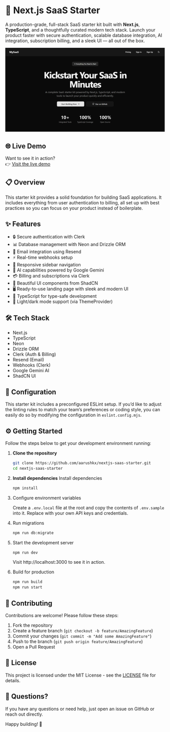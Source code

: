 # 🚀 Next.js SaaS Starter

A production-grade, full-stack SaaS starter kit built with **Next.js**, **TypeScript**, and a thoughtfully curated modern tech stack. Launch your product faster with secure authentication, scalable database integration, AI integration, subscription billing, and a sleek UI — all out of the box.

![App Preview](./public/preview/image.png)

## 🌐 Live Demo

Want to see it in action?  
👉 [Visit the live demo](https://nextjs-saas-starter.vercel.app)

## 📋 Overview

This starter kit provides a solid foundation for building SaaS applications. It includes everything from user authentication to billing, all set up with best practices so you can focus on your product instead of boilerplate.

## ✨ Features

- 🔒 Secure authentication with Clerk
- 📊 Database management with Neon and Drizzle ORM
- 📧 Email integration using Resend
- ⚡ Real-time webhooks setup
- 📱 Responsive sidebar navigation
- 🤖 AI capabilities powered by Google Gemini
- 💳 Billing and subscriptions via Clerk
- 🎨 Beautiful UI components from ShadCN
- 🖥️ Ready-to-use landing page with sleek and modern UI
- 📝 TypeScript for type-safe development
- 🌙 Light/dark mode support (via ThemeProvider)

## 🛠️ Tech Stack

- Next.js
- TypeScript
- Neon
- Drizzle ORM
- Clerk (Auth & Billing)
- Resend (Email)
- Webhooks (Clerk)
- Google Gemini AI
- ShadCN UI

## 🧠 Configuration

This starter kit includes a preconfigured ESLint setup.
If you’d like to adjust the linting rules to match your team’s preferences or coding style, you can easily do so by modifying the configuration in `eslint.config.mjs`.

## ⚙️ Getting Started

Follow the steps below to get your development environment running:

1. **Clone the repository**

    ```bash
    git clone https://github.com/aarushkx/nextjs-saas-starter.git
    cd nextjs-saas-starter
    ```

2. **Install dependencies**
   Install dependencies

    ```bash
    npm install
    ```

3. Configure environment variables

    Create a `.env.local` file at the root and copy the contents of `.env.sample` into it. Replace with your own API keys and credentials.

4. Run migrations

    ```bash
    npm run db:migrate
    ```

5. Start the development server

    ```bash
    npm run dev
    ```

    Visit http://localhost:3000 to see it in action.

6. Build for production

    ```bash
    npm run build
    npm run start
    ```

## 🤝 Contributing

Contributions are welcome! Please follow these steps:

1. Fork the repository
2. Create a feature branch (`git checkout -b feature/AmazingFeature`)
3. Commit your changes (`git commit -m "Add some AmazingFeature"`)
4. Push to the branch (`git push origin feature/AmazingFeature`)
5. Open a Pull Request

## 📄 License

This project is licensed under the MIT License - see the [LICENSE](LICENSE) file for details.

## 🙋 Questions?

If you have any questions or need help, just open an issue on GitHub or reach out directly.

Happy building! 🎉
